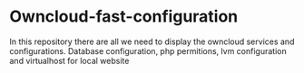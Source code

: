 # Owncloud-fast-configuration
In this repository there are all we need to display the owncloud services and configurations. Database configuration, php permitions, lvm configuration and virtualhost for local website
